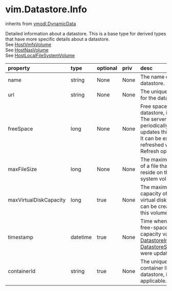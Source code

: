 vim.Datastore.Info
==================
inherits from [vmodl.DynamicData](docs/vmodl.DynamicData.md)


Detailed information about a datastore.  This is a base type for derived types   that have more specific details about a datastore.<br>See <a href="vim.host.VmfsVolume.md">HostVmfsVolume</a><br>See <a href="vim.host.NasVolume.md">HostNasVolume</a><br>See <a href="vim.host.LocalFileSystemVolume.md">HostLocalFileSystemVolume</a><br>

| property | type | optional | priv | desc |
|:---------|:-----|:---------|:-----|:-----|
| name | string | None | None | The name of the datastore. |
| url | string | None | None | The unique locator for the datastore. |
| freeSpace | long | None | None | Free space of this datastore, in bytes. The server periodically updates this   value. It can be explicitly refreshed with the Refresh operation. |
| maxFileSize | long | None | None | The maximum size of a file that can reside on this file system volume. |
| maxVirtualDiskCapacity | long | true | None | The maximum capacity of a virtual disk which can be created on this volume. |
| timestamp | datetime | true | None | Time when the free-space and capacity values in <a href="vim.Datastore.Info.md">DatastoreInfo</a> and   <a href="vim.Datastore.Summary.md">DatastoreSummary</a> were updated. |
| containerId | string | true | None | The unique container ID of the datastore, if applicable. |


